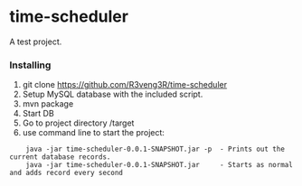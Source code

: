 # time-scheduler
A test project.

### Installing
1. git clone https://github.com/R3veng3R/time-scheduler
2. Setup MySQL database with the included script.
3. mvn package
4. Start DB
5. Go to project directory /target 
6. use command line to start the project:
```
    java -jar time-scheduler-0.0.1-SNAPSHOT.jar -p  - Prints out the current database records.
    java -jar time-scheduler-0.0.1-SNAPSHOT.jar     - Starts as normal and adds record every second
```